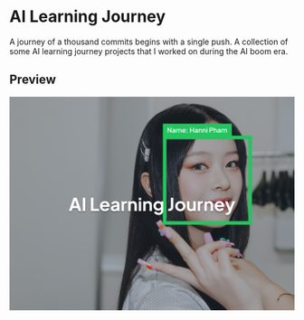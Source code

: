 # AI Learning Journey
A journey of a thousand commits begins with a single push. A collection of some AI learning journey projects that I worked on during the AI boom era.

## Preview
![Preview](https://raw.githubusercontent.com/luqmanherifa/luqman-herifa-personal-portfolio-v2/main/public/works/ailj.png)
